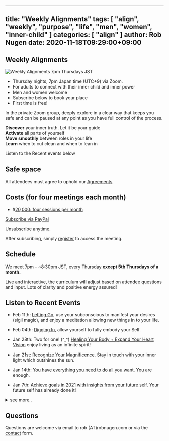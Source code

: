 
---
title: "Weekly Alignments"
tags: [ "align", "weekly", "purpose", "life", "men", "women", "inner-child" ]
categories: [ "align" ]
author: Rob Nugen
date: 2020-11-18T09:29:00+09:00
---

## Weekly Alignments ##

<img
src="//b.robnugen.com/blog/2020/2020_nov_23_weekly_alignments_title.jpg"
alt="Weekly Alignments 7pm Thursdays JST"
class="title" />

* Thursday nights, 7pm Japan time (UTC+9) via Zoom.
* For adults to connect with their inner child and inner power
* Men and women welcome
* Subscribe below to book your place
* First time is free!

In the private Zoom group, deeply explore in a clear way that keeps
you safe and can be paused at any point as you have full control of
the process.

**Discover** your inner truth. Let it be your guide
<br>**Activate** all parts of yourself
<br>**Move smoothly** between roles in your life
<br>**Learn** when to cut clean and when to lean in

Listen to the Recent events below


## Safe space ##

All attendees must agree to uphold our [Agreements](agreements).

## Costs (for four meetings each month) ##

* ¥[20,000: four sessions per month](https://py.pl/1QdAcu)

[Subscribe via PayPal](https://py.pl/1QdAcu)

Unsubscribe anytime.

After subscribing, simply [register](registration/) to access the meeting.

## Schedule ##

We meet 7pm - ~8:30pm JST, every Thursday **except 5th Thursdays of a month.**

Live and interactive, the curriculum will adjust based on attendee questions and input.  Lots of clarity and positive energy assured!


## Listen to Recent Events ##

* Feb 11th: [Letting Go](/blog/2021/02/11/weekly-alignment-letting-go/), use your subconscious to manifest your desires (sigil magic), and enjoy a meditation allowing new things in to your life.

* Feb 04th: [Digging In](/blog/2021/02/04/weekly-alignment-digging-in/), allow yourself to fully embody your Self.

* Jan 28th: Two for one!  (^_^) [Healing Your Body + Expand Your Heart Vision](/blog/2021/01/28/weekly-alignment-healing-your-body-and-expand-heart-vision/) enjoy living as an infinite spirit!

* Jan 21st: [Recognize Your Magnificence](/blog/2021/01/21/weekly-alignment-recognize-your-magnificence/).  Stay in touch with your inner light which outshines the sun.

* Jan 14th: [You have everything you need to do all you want.](/blog/2021/01/14/weekly-alignment-you-are-enough/)  You are enough.

* Jan 7th: [Achieve goals in 2021 with insights from your future self.](/blog/2021/01/07/weekly-alignment-receiving-insight-from-our-future-self/)  Your future self has already done it!

<details>
<summary>see more..</summary>

* 2020 Dec 24th: [What parts of ourselves can we release as we go into 2021?](/events/2020/12/24weekly-alignment-release-old-energy-from-2020/)  What
  will we have to give up?  What can we gain?

* 2020 Dec 17th: [Listening to our Self in realtime](/blog/2020/12/17/weekly-alignment-listening-to-our-self-in-realtime/).  How do we stay connected to
  higher self voice when things are going awry?

* 2020 Dec 10th: [Who are we without our past self or future self?](/blog/2020/12/10/weekly-alignment-who-are-we-outside-of-time/)  What opportunities
    does this awareness offer?

* 2020 Dec 3rd: [Discover Your Super Power](/blog/2020/12/03/weekly-alignments-discover-your-super-power/).  What innate power do you have without even knowing it?

* 2020 Nov 26th: [Interactive look at life from outside of Time](/blog/2020/11/26/weekly-alignment-discovering-our-deepest-desire/).  We will move in and
    out of different locations in our (life)time-space continuum.  [Find your deepest desire](/blog/2020/11/26/weekly-alignment-discovering-our-deepest-desire/)

* 2020 Nov 19th: [Regain Control of Your Life](/blog/2020/11/19/livestream-replay-regain-control-of-your-life/)
    Discover patterns from the highest possible perspective. Experience
    life outside of time itself. Learn who you are within time.

* 2020 Nov 12th: [Finding Your Life Purpose](/blog/2020/11/12/finding-your-life-purpose-video-replay/)
  Discover how unmet needs saps your energy.  Find what brings your
  inner power back into your life!

* 2020 Nov 5th: [Healing Your Inner Child](/blog/2020/11/02/healing-inner-child-free-online-workshop/)
  Understand your inner child. Meet your inner child and discover
  what they need. Learn 3 simple steps to recovering your inner
  power.

</details>

## Questions ##

Questions are welcome via email to rob (A<span>T</span>)robnugen.com or via the
[contact](/contact/) form.
